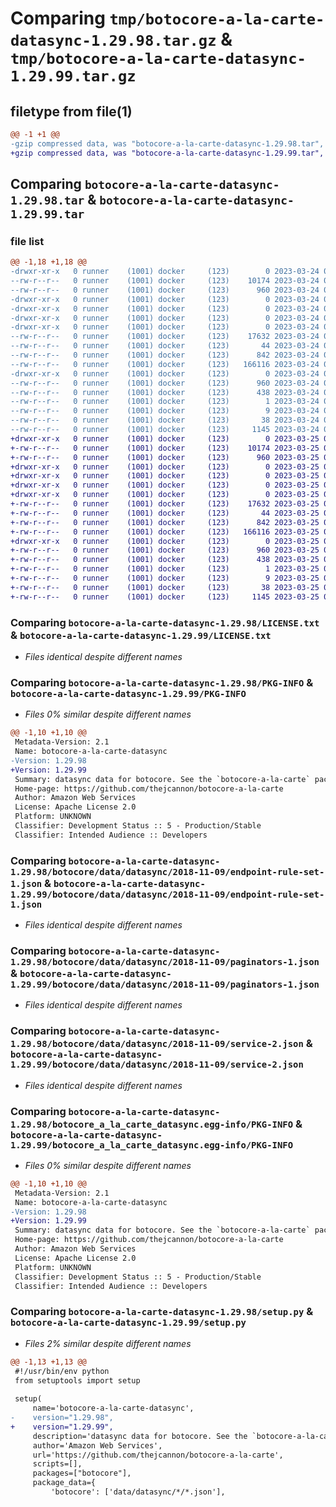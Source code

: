 # Comparing `tmp/botocore-a-la-carte-datasync-1.29.98.tar.gz` & `tmp/botocore-a-la-carte-datasync-1.29.99.tar.gz`

## filetype from file(1)

```diff
@@ -1 +1 @@
-gzip compressed data, was "botocore-a-la-carte-datasync-1.29.98.tar", last modified: Fri Mar 24 01:24:12 2023, max compression
+gzip compressed data, was "botocore-a-la-carte-datasync-1.29.99.tar", last modified: Sat Mar 25 01:22:32 2023, max compression
```

## Comparing `botocore-a-la-carte-datasync-1.29.98.tar` & `botocore-a-la-carte-datasync-1.29.99.tar`

### file list

```diff
@@ -1,18 +1,18 @@
-drwxr-xr-x   0 runner    (1001) docker     (123)        0 2023-03-24 01:24:12.725878 botocore-a-la-carte-datasync-1.29.98/
--rw-r--r--   0 runner    (1001) docker     (123)    10174 2023-03-24 01:24:12.000000 botocore-a-la-carte-datasync-1.29.98/LICENSE.txt
--rw-r--r--   0 runner    (1001) docker     (123)      960 2023-03-24 01:24:12.725878 botocore-a-la-carte-datasync-1.29.98/PKG-INFO
-drwxr-xr-x   0 runner    (1001) docker     (123)        0 2023-03-24 01:24:12.725878 botocore-a-la-carte-datasync-1.29.98/botocore/
-drwxr-xr-x   0 runner    (1001) docker     (123)        0 2023-03-24 01:24:12.725878 botocore-a-la-carte-datasync-1.29.98/botocore/data/
-drwxr-xr-x   0 runner    (1001) docker     (123)        0 2023-03-24 01:24:12.725878 botocore-a-la-carte-datasync-1.29.98/botocore/data/datasync/
-drwxr-xr-x   0 runner    (1001) docker     (123)        0 2023-03-24 01:24:12.725878 botocore-a-la-carte-datasync-1.29.98/botocore/data/datasync/2018-11-09/
--rw-r--r--   0 runner    (1001) docker     (123)    17632 2023-03-24 01:23:57.000000 botocore-a-la-carte-datasync-1.29.98/botocore/data/datasync/2018-11-09/endpoint-rule-set-1.json
--rw-r--r--   0 runner    (1001) docker     (123)       44 2023-03-24 01:23:57.000000 botocore-a-la-carte-datasync-1.29.98/botocore/data/datasync/2018-11-09/examples-1.json
--rw-r--r--   0 runner    (1001) docker     (123)      842 2023-03-24 01:23:57.000000 botocore-a-la-carte-datasync-1.29.98/botocore/data/datasync/2018-11-09/paginators-1.json
--rw-r--r--   0 runner    (1001) docker     (123)   166116 2023-03-24 01:23:57.000000 botocore-a-la-carte-datasync-1.29.98/botocore/data/datasync/2018-11-09/service-2.json
-drwxr-xr-x   0 runner    (1001) docker     (123)        0 2023-03-24 01:24:12.725878 botocore-a-la-carte-datasync-1.29.98/botocore_a_la_carte_datasync.egg-info/
--rw-r--r--   0 runner    (1001) docker     (123)      960 2023-03-24 01:24:12.000000 botocore-a-la-carte-datasync-1.29.98/botocore_a_la_carte_datasync.egg-info/PKG-INFO
--rw-r--r--   0 runner    (1001) docker     (123)      438 2023-03-24 01:24:12.000000 botocore-a-la-carte-datasync-1.29.98/botocore_a_la_carte_datasync.egg-info/SOURCES.txt
--rw-r--r--   0 runner    (1001) docker     (123)        1 2023-03-24 01:24:12.000000 botocore-a-la-carte-datasync-1.29.98/botocore_a_la_carte_datasync.egg-info/dependency_links.txt
--rw-r--r--   0 runner    (1001) docker     (123)        9 2023-03-24 01:24:12.000000 botocore-a-la-carte-datasync-1.29.98/botocore_a_la_carte_datasync.egg-info/top_level.txt
--rw-r--r--   0 runner    (1001) docker     (123)       38 2023-03-24 01:24:12.725878 botocore-a-la-carte-datasync-1.29.98/setup.cfg
--rw-r--r--   0 runner    (1001) docker     (123)     1145 2023-03-24 01:24:12.000000 botocore-a-la-carte-datasync-1.29.98/setup.py
+drwxr-xr-x   0 runner    (1001) docker     (123)        0 2023-03-25 01:22:32.406916 botocore-a-la-carte-datasync-1.29.99/
+-rw-r--r--   0 runner    (1001) docker     (123)    10174 2023-03-25 01:22:32.000000 botocore-a-la-carte-datasync-1.29.99/LICENSE.txt
+-rw-r--r--   0 runner    (1001) docker     (123)      960 2023-03-25 01:22:32.406916 botocore-a-la-carte-datasync-1.29.99/PKG-INFO
+drwxr-xr-x   0 runner    (1001) docker     (123)        0 2023-03-25 01:22:32.406916 botocore-a-la-carte-datasync-1.29.99/botocore/
+drwxr-xr-x   0 runner    (1001) docker     (123)        0 2023-03-25 01:22:32.406916 botocore-a-la-carte-datasync-1.29.99/botocore/data/
+drwxr-xr-x   0 runner    (1001) docker     (123)        0 2023-03-25 01:22:32.406916 botocore-a-la-carte-datasync-1.29.99/botocore/data/datasync/
+drwxr-xr-x   0 runner    (1001) docker     (123)        0 2023-03-25 01:22:32.406916 botocore-a-la-carte-datasync-1.29.99/botocore/data/datasync/2018-11-09/
+-rw-r--r--   0 runner    (1001) docker     (123)    17632 2023-03-25 01:22:12.000000 botocore-a-la-carte-datasync-1.29.99/botocore/data/datasync/2018-11-09/endpoint-rule-set-1.json
+-rw-r--r--   0 runner    (1001) docker     (123)       44 2023-03-25 01:22:12.000000 botocore-a-la-carte-datasync-1.29.99/botocore/data/datasync/2018-11-09/examples-1.json
+-rw-r--r--   0 runner    (1001) docker     (123)      842 2023-03-25 01:22:12.000000 botocore-a-la-carte-datasync-1.29.99/botocore/data/datasync/2018-11-09/paginators-1.json
+-rw-r--r--   0 runner    (1001) docker     (123)   166116 2023-03-25 01:22:12.000000 botocore-a-la-carte-datasync-1.29.99/botocore/data/datasync/2018-11-09/service-2.json
+drwxr-xr-x   0 runner    (1001) docker     (123)        0 2023-03-25 01:22:32.406916 botocore-a-la-carte-datasync-1.29.99/botocore_a_la_carte_datasync.egg-info/
+-rw-r--r--   0 runner    (1001) docker     (123)      960 2023-03-25 01:22:32.000000 botocore-a-la-carte-datasync-1.29.99/botocore_a_la_carte_datasync.egg-info/PKG-INFO
+-rw-r--r--   0 runner    (1001) docker     (123)      438 2023-03-25 01:22:32.000000 botocore-a-la-carte-datasync-1.29.99/botocore_a_la_carte_datasync.egg-info/SOURCES.txt
+-rw-r--r--   0 runner    (1001) docker     (123)        1 2023-03-25 01:22:32.000000 botocore-a-la-carte-datasync-1.29.99/botocore_a_la_carte_datasync.egg-info/dependency_links.txt
+-rw-r--r--   0 runner    (1001) docker     (123)        9 2023-03-25 01:22:32.000000 botocore-a-la-carte-datasync-1.29.99/botocore_a_la_carte_datasync.egg-info/top_level.txt
+-rw-r--r--   0 runner    (1001) docker     (123)       38 2023-03-25 01:22:32.406916 botocore-a-la-carte-datasync-1.29.99/setup.cfg
+-rw-r--r--   0 runner    (1001) docker     (123)     1145 2023-03-25 01:22:32.000000 botocore-a-la-carte-datasync-1.29.99/setup.py
```

### Comparing `botocore-a-la-carte-datasync-1.29.98/LICENSE.txt` & `botocore-a-la-carte-datasync-1.29.99/LICENSE.txt`

 * *Files identical despite different names*

### Comparing `botocore-a-la-carte-datasync-1.29.98/PKG-INFO` & `botocore-a-la-carte-datasync-1.29.99/PKG-INFO`

 * *Files 0% similar despite different names*

```diff
@@ -1,10 +1,10 @@
 Metadata-Version: 2.1
 Name: botocore-a-la-carte-datasync
-Version: 1.29.98
+Version: 1.29.99
 Summary: datasync data for botocore. See the `botocore-a-la-carte` package for more info.
 Home-page: https://github.com/thejcannon/botocore-a-la-carte
 Author: Amazon Web Services
 License: Apache License 2.0
 Platform: UNKNOWN
 Classifier: Development Status :: 5 - Production/Stable
 Classifier: Intended Audience :: Developers
```

### Comparing `botocore-a-la-carte-datasync-1.29.98/botocore/data/datasync/2018-11-09/endpoint-rule-set-1.json` & `botocore-a-la-carte-datasync-1.29.99/botocore/data/datasync/2018-11-09/endpoint-rule-set-1.json`

 * *Files identical despite different names*

### Comparing `botocore-a-la-carte-datasync-1.29.98/botocore/data/datasync/2018-11-09/paginators-1.json` & `botocore-a-la-carte-datasync-1.29.99/botocore/data/datasync/2018-11-09/paginators-1.json`

 * *Files identical despite different names*

### Comparing `botocore-a-la-carte-datasync-1.29.98/botocore/data/datasync/2018-11-09/service-2.json` & `botocore-a-la-carte-datasync-1.29.99/botocore/data/datasync/2018-11-09/service-2.json`

 * *Files identical despite different names*

### Comparing `botocore-a-la-carte-datasync-1.29.98/botocore_a_la_carte_datasync.egg-info/PKG-INFO` & `botocore-a-la-carte-datasync-1.29.99/botocore_a_la_carte_datasync.egg-info/PKG-INFO`

 * *Files 0% similar despite different names*

```diff
@@ -1,10 +1,10 @@
 Metadata-Version: 2.1
 Name: botocore-a-la-carte-datasync
-Version: 1.29.98
+Version: 1.29.99
 Summary: datasync data for botocore. See the `botocore-a-la-carte` package for more info.
 Home-page: https://github.com/thejcannon/botocore-a-la-carte
 Author: Amazon Web Services
 License: Apache License 2.0
 Platform: UNKNOWN
 Classifier: Development Status :: 5 - Production/Stable
 Classifier: Intended Audience :: Developers
```

### Comparing `botocore-a-la-carte-datasync-1.29.98/setup.py` & `botocore-a-la-carte-datasync-1.29.99/setup.py`

 * *Files 2% similar despite different names*

```diff
@@ -1,13 +1,13 @@
 #!/usr/bin/env python
 from setuptools import setup
 
 setup(
     name='botocore-a-la-carte-datasync',
-    version="1.29.98",
+    version="1.29.99",
     description='datasync data for botocore. See the `botocore-a-la-carte` package for more info.',
     author='Amazon Web Services',
     url='https://github.com/thejcannon/botocore-a-la-carte',
     scripts=[],
     packages=["botocore"],
     package_data={
         'botocore': ['data/datasync/*/*.json'],
```

